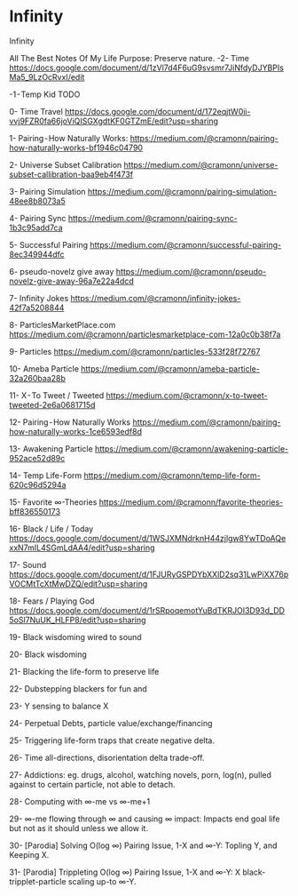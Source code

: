# Infinity
Infinity

All The Best Notes Of My Life
Purpose: Preserve nature.
-2- Time
https://docs.google.com/document/d/1zVl7d4F6uG9svsmr7JiNfdyDJYBPIsMa5_9LzOcRvxI/edit

-1 - Temp Kid
TODO

0- Time Travel
https://docs.google.com/document/d/172eqjtW0ii-vvj9FZR0fa66joViQISGXgdtKF0GTZmE/edit?usp=sharing

1- Pairing - How Naturally Works:
https://medium.com/@cramonn/pairing-how-naturally-works-bf1946c04790

2- Universe Subset Calibration
https://medium.com/@cramonn/universe-subset-callibration-baa9eb4f473f

3- Pairing Simulation
https://medium.com/@cramonn/pairing-simulation-48ee8b8073a5

4- Pairing Sync
https://medium.com/@cramonn/pairing-sync-1b3c95add7ca

5- Successful Pairing
https://medium.com/@cramonn/successful-pairing-8ec349944dfc

6- pseudo-novelz give away
https://medium.com/@cramonn/pseudo-novelz-give-away-96a7e22a4dcd

7- Infinity Jokes
https://medium.com/@cramonn/infinity-jokes-42f7a5208844

8- ParticlesMarketPlace.com
https://medium.com/@cramonn/particlesmarketplace-com-12a0c0b38f7a

9- Particles
https://medium.com/@cramonn/particles-533f28f72767

10- Ameba Particle
https://medium.com/@cramonn/ameba-particle-32a260baa28b

11- X - To Tweet / Tweeted
https://medium.com/@cramonn/x-to-tweet-tweeted-2e6a0681715d

12- Pairing - How Naturally Works
https://medium.com/@cramonn/pairing-how-naturally-works-1ce6593edf8d

13- Awakening Particle
https://medium.com/@cramonn/awakening-particle-952ace52d89c

14- Temp Life-Form
https://medium.com/@cramonn/temp-life-form-620c96d5294a

15- Favorite ∞-Theories
https://medium.com/@cramonn/favorite-theories-bff836550173

16- Black / Life / Today
https://docs.google.com/document/d/1WSJXMNdrknH44zjlgw8YwTDoAQexxN7mIL4SGmLdAA4/edit?usp=sharing

17- Sound
https://docs.google.com/document/d/1FJURyGSPDYbXXlD2sq31LwPiXX76pVOCMtTcXtMwDZQ/edit?usp=sharing

18- Fears / Playing God
https://docs.google.com/document/d/1rSRpoqemotYuBdTKRJOI3D93d_DD5oSl7NuUK_HLFP8/edit?usp=sharing

19- Black wisdoming wired to sound

20- Black wisdoming

21- Blacking the life-form to preserve life

22- Dubstepping blackers for fun and

23- Y sensing to balance X

24- Perpetual Debts, particle value/exchange/financing

25- Triggering life-form traps that create negative delta.

26- Time all-directions, disorientation delta trade-off.

27- Addictions: eg. drugs, alcohol, watching novels, porn,
log(n), pulled against to certain particle, not able to detach.

28- Computing with ∞-me vs ∞-me+1

29- ∞-me flowing through ∞ and causing ∞ impact:
Impacts end goal life but not as it should unless we allow it.

30- [Parodia] Solving O(log ∞) Pairing Issue, 1-X and ∞-Y:
Topling Y, and Keeping X.

31- [Parodia] Trippleting O(log ∞) Pairing Issue, 1-X and ∞-Y:
X black-tripplet-particle scaling up-to ∞-Y.
